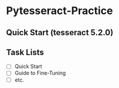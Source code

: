 # Pytesseract-Practice
## Quick Start (tesseract 5.2.0)


## Task Lists
- [ ] Quick Start
- [ ] Guide to Fine-Tuning
- [ ] etc.
